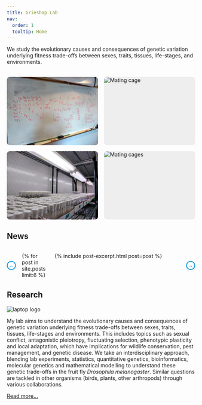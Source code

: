 ```yaml
---
title: Grieshop Lab
nav:
  order: 1
  tooltip: Home
---
```


<style>
.image-grid {
  display: grid;
  grid-template-columns: 1fr 1fr;
  gap: 1rem;
  width: 100%;
  max-width: 1200px;
  margin: 2rem auto;
}
.image-grid .img-tile {
  aspect-ratio: 4/3;
  width: 100%;
  overflow: hidden;
  border-radius: 8px;
  background: #eee;
  display: flex;
  align-items: center;
  justify-content: center;
}
.image-grid img {
  width: 100%;
  height: 100%;
  object-fit: cover;
  display: block;
}
@media (max-width: 700px) {
  .image-grid {
    grid-template-columns: 1fr;
  }
}
.carousel-container {
  display: flex;
  align-items: center;
  justify-content: center;
  margin: 2rem 0;
  gap: 1rem;
}
.carousel-btn {
  background: #fff;
  border: 2px solid var(--primary, #0795d9);
  color: var(--primary, #0795d9);
  font-size: 1rem;
  padding: 0.25em 0.5em;
  border-radius: 50%;
  cursor: pointer;
  transition: background 0.2s, color 0.2s, border-color 0.2s, box-shadow 0.2s;
  user-select: none;
  display: flex;
  align-items: center;
  justify-content: center;
  box-shadow: 0 2px 8px #0001;
  outline: none;
  width: 1.5em;
  height: 1.5em;
  line-height: 1;
}
.carousel-btn:hover:not(:disabled) {
  background: var(--primary, #0795d9);
  color: #fff;
  border-color: var(--primary, #0795d9);
  box-shadow: 0 4px 12px #0002;
}
.carousel-btn:disabled {
  background: #f5f5f5;
  color: #ccc;
  border-color: #eee;
  cursor: not-allowed;
  opacity: 0.5;
  box-shadow: none;
}
.carousel-scroll {
  display: flex;
  overflow: hidden;
  scroll-behavior: smooth;
  gap: 1.5rem;
  width: 100%;
  max-width: 1000px;
}
.carousel-scroll > div {
  flex: 0 0 320px;
  min-width: 0;
}
</style>

<script>
document.addEventListener("DOMContentLoaded", function() {
  const scrollContainer = document.querySelector('.carousel-scroll');
  const leftBtn = document.querySelector('.carousel-btn.left');
  const rightBtn = document.querySelector('.carousel-btn.right');
  const blogUrl = "{{ '/blog/' | relative_url }}";
  const cardWidth = 320 + 24; // 320px card + 1.5rem gap

  function updateButtons() {
    if (!scrollContainer) return;
    leftBtn.disabled = scrollContainer.scrollLeft <= 0;
    // If at (or past) the end, show link style for right button
    if (scrollContainer.scrollLeft + scrollContainer.offsetWidth >= scrollContainer.scrollWidth - 2) {
      rightBtn.setAttribute('data-end', 'true');
      rightBtn.title = "Go to News page";
    } else {
      rightBtn.removeAttribute('data-end');
      rightBtn.title = "Next";
    }
  }

  leftBtn.addEventListener('click', function() {
    scrollContainer.scrollBy({ left: -cardWidth, behavior: 'smooth' });
    setTimeout(updateButtons, 400);
  });

  rightBtn.addEventListener('click', function() {
    if (rightBtn.getAttribute('data-end') === 'true') {
      window.location.href = blogUrl;
    } else {
      scrollContainer.scrollBy({ left: cardWidth, behavior: 'smooth' });
      setTimeout(updateButtons, 400);
    }
  });

  scrollContainer.addEventListener('scroll', updateButtons);
  updateButtons();
});
</script>

<div class="main-content">
We study the evolutionary causes and consequences of genetic variation underlying fitness trade-offs between sexes, traits, tissues, life-stages, and environments.

<div class="image-grid">
  <div class="img-tile">
    <img src="/images/Tania+equations.jpg" alt="Tania quantitative genetics equations">
  </div>
  <div class="img-tile">
    <img src="/images/IMG_0793.jpeg" alt="Mating cage">
  </div>
  <div class="img-tile">
    <img src="/images/Pure+DsRed+Ex.jpg" alt="Large genetic cross">
  </div>
  <div class="img-tile">
    <img src="/images/IMG_0795.jpeg" alt="Mating cages">
  </div>
</div>

<!-- Carousel News section -->
<div>
  <h2>
    <a href="{{ '/blog/' | relative_url }}" style="color: inherit; text-decoration: none;">News</a>
  </h2>
  <div class="carousel-container">
    <button class="carousel-btn left" aria-label="Previous news">&#8592;</button>
    <div class="carousel-scroll">
      {% for post in site.posts limit:6 %}
        <div>
          {% include post-excerpt.html post=post %}
        </div>
      {% endfor %}
    </div>
    <button class="carousel-btn right" aria-label="Next news">&#8594;</button>
  </div>
</div>

<h2>
  <a href="{{ '/research/' | relative_url }}" style="color: inherit; text-decoration: none;">Research</a>
</h2>

<img src="../images/Research1.png" alt="laptop logo" class="center-image" />

<p>
My lab aims to understand the evolutionary causes and consequences of genetic variation underlying fitness trade-offs between sexes, traits, tissues, life-stages and environments. This includes topics such as sexual conflict, antagonistic pleiotropy, fluctuating selection, phenotypic plasticity and local adaptation, which have implications for wildlife conservation, pest management, and genetic disease. We take an interdisciplinary approach, blending lab experiments, statistics, quantitative genetics, bioinformatics, molecular genetics and mathematical modelling to understand these genetic trade-offs in the fruit fly <em>Drosophila melanogaster</em>. Similar questions are tackled in other organisms (birds, plants, other arthropods) through various collaborations.
</p>
<p>
  <a href="{{ '/research/' | relative_url }}">Read more...</a>
</p>
</div>
